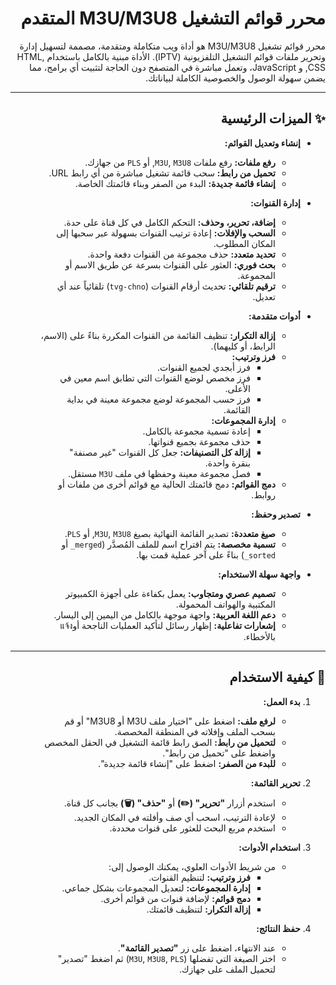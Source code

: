 <div dir="rtl">

# محرر قوائم التشغيل M3U/M3U8 المتقدم

محرر قوائم تشغيل M3U/M3U8 هو أداة ويب متكاملة ومتقدمة، مصممة لتسهيل إدارة وتحرير ملفات قوائم التشغيل التلفزيونية (IPTV). الأداة مبنية بالكامل باستخدام HTML, CSS, و JavaScript، وتعمل مباشرة في المتصفح دون الحاجة لتثبيت أي برامج، مما يضمن سهولة الوصول والخصوصية الكاملة لبياناتك.

---

## ✨ الميزات الرئيسية

- **إنشاء وتعديل القوائم:**
  - **رفع ملفات:** رفع ملفات `M3U`, `M3U8`, أو `PLS` من جهازك.
  - **تحميل من رابط:** سحب قائمة تشغيل مباشرة من أي رابط URL.
  - **إنشاء قائمة جديدة:** البدء من الصفر وبناء قائمتك الخاصة.

- **إدارة القنوات:**
  - **إضافة، تحرير، وحذف:** التحكم الكامل في كل قناة على حدة.
  - **السحب والإفلات:** إعادة ترتيب القنوات بسهولة عبر سحبها إلى المكان المطلوب.
  - **تحديد متعدد:** حذف مجموعة من القنوات دفعة واحدة.
  - **بحث فوري:** العثور على القنوات بسرعة عن طريق الاسم أو المجموعة.
  - **ترقيم تلقائي:** تحديث أرقام القنوات (`tvg-chno`) تلقائياً عند أي تعديل.

- **أدوات متقدمة:**
  - **إزالة التكرار:** تنظيف القائمة من القنوات المكررة بناءً على (الاسم، الرابط، أو كليهما).
  - **فرز وترتيب:**
    - فرز أبجدي لجميع القنوات.
    - فرز مخصص لوضع القنوات التي تطابق اسم معين في الأعلى.
    - فرز حسب المجموعة لوضع مجموعة معينة في بداية القائمة.
  - **إدارة المجموعات:**
    - إعادة تسمية مجموعة بالكامل.
    - حذف مجموعة بجميع قنواتها.
    - **إزالة كل التصنيفات:** جعل كل القنوات "غير مصنفة" بنقرة واحدة.
    - فصل مجموعة معينة وحفظها في ملف `M3U` مستقل.
  - **دمج القوائم:** دمج قائمتك الحالية مع قوائم أخرى من ملفات أو روابط.

- **تصدير وحفظ:**
  - **صيغ متعددة:** تصدير القائمة النهائية بصيغ `M3U`, `M3U8`, أو `PLS`.
  - **تسمية مخصصة:** يتم اقتراح اسم للملف المُصدَّر (`merged_` أو `sorted_`) بناءً على آخر عملية قمت بها.

- **واجهة سهلة الاستخدام:**
  - **تصميم عصري ومتجاوب:** يعمل بكفاءة على أجهزة الكمبيوتر المكتبية والهواتف المحمولة.
  - **دعم اللغة العربية:** واجهة موجهة بالكامل من اليمين إلى اليسار.
  - **إشعارات تفاعلية:** إظهار رسائل لتأكيد العمليات الناجحة أوแจ้ง بالأخطاء.

---

## 🚀 كيفية الاستخدام

1.  **بدء العمل:**
    - **لرفع ملف:** اضغط على "اختيار ملف M3U أو M3U8" أو قم بسحب الملف وإفلاته في المنطقة المخصصة.
    - **لتحميل من رابط:** الصق رابط قائمة التشغيل في الحقل المخصص واضغط على "تحميل من رابط".
    - **للبدء من الصفر:** اضغط على "إنشاء قائمة جديدة".

2.  **تحرير القائمة:**
    - استخدم أزرار **"تحرير" (✏️)** أو **"حذف" (🗑️)** بجانب كل قناة.
    - لإعادة الترتيب، اسحب أي صف وأفلته في المكان الجديد.
    - استخدم مربع البحث للعثور على قنوات محددة.

3.  **استخدام الأدوات:**
    - من شريط الأدوات العلوي، يمكنك الوصول إلى:
      - **فرز وترتيب:** لتنظيم القنوات.
      - **إدارة المجموعات:** لتعديل المجموعات بشكل جماعي.
      - **دمج قوائم:** لإضافة قنوات من قوائم أخرى.
      - **إزالة التكرار:** لتنظيف قائمتك.

4.  **حفظ النتائج:**
    - عند الانتهاء، اضغط على زر **"تصدير القائمة"**.
    - اختر الصيغة التي تفضلها (`M3U`, `M3U8`, `PLS`) ثم اضغط "تصدير" لتحميل الملف على جهازك.

</div>
